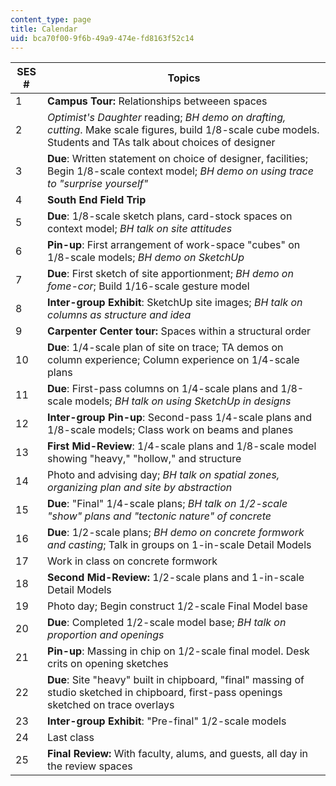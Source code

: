 ```yaml
---
content_type: page
title: Calendar
uid: bca70f00-9f6b-49a9-474e-fd8163f52c14
---
```


| SES # | Topics |
| --- | --- |
| 1 | **Campus Tour:** Relationships betweeen spaces |
| 2 | _Optimist's Daughter_ reading; _BH demo on drafting, cutting_. Make scale figures, build 1/8-scale cube models. Students and TAs talk about choices of designer |
| 3 | **Due**: Written statement on choice of designer, facilities; Begin 1/8-scale context model; _BH demo on using trace to "surprise yourself"_ |
| 4 | **South End Field Trip** |
| 5 | **Due**: 1/8-scale sketch plans, card-stock spaces on context model; _BH talk on site attitudes_ |
| 6 | **Pin-up**: First arrangement of work-space "cubes" on 1/8-scale models; _BH demo on SketchUp_ |
| 7 | **Due**: First sketch of site apportionment; _BH demo on fome-cor_; Build 1/16-scale gesture model |
| 8 | **Inter-group Exhibit**: SketchUp site images; _BH talk on columns as structure and idea_ |
| 9 | **Carpenter Center tour:** Spaces within a structural order |
| 10 | **Due**: 1/4-scale plan of site on trace; TA demos on column experience; Column experience on 1/4-scale plans |
| 11 | **Due**: First-pass columns on 1/4-scale plans and 1/8-scale models; _BH talk on using SketchUp in designs_ |
| 12 | **Inter-group Pin-up**: Second-pass 1/4-scale plans and 1/8-scale models; Class work on beams and planes |
| 13 | **First Mid-Review**: 1/4-scale plans and 1/8-scale model showing "heavy," "hollow," and structure |
| 14 | Photo and advising day; _BH talk on spatial zones, organizing plan and site by abstraction_ |
| 15 | **Due**: "Final" 1/4-scale plans; _BH talk on 1/2-scale "show" plans and "tectonic nature" of concrete_ |
| 16 | **Due**: 1/2-scale plans; _BH demo on concrete formwork and casting_; Talk in groups on 1-in-scale Detail Models |
| 17 | Work in class on concrete formwork |
| 18 | **Second Mid-Review:** 1/2-scale plans and 1-in-scale Detail Models |
| 19 | Photo day; Begin construct 1/2-scale Final Model base |
| 20 | **Due**: Completed 1/2-scale model base; _BH talk on proportion and openings_ |
| 21 | **Pin-up**: Massing in chip on 1/2-scale final model. Desk crits on opening sketches |
| 22 | **Due**: Site "heavy" built in chipboard, "final" massing of studio sketched in chipboard, first-pass openings sketched on trace overlays |
| 23 | **Inter-group Exhibit**: "Pre-final" 1/2-scale models |
| 24 | Last class |
| 25 | **Final Review:** With faculty, alums, and guests, all day in the review spaces